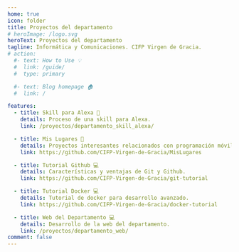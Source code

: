 ```yaml
---
home: true
icon: folder
title: Proyectos del departamento
# heroImage: /logo.svg
heroText: Proyectos del departamento
tagline: Informática y Comunicaciones. CIFP Virgen de Gracia.
# action:
  #- text: How to Use 💡
  #  link: /guide/
  #  type: primary

  #- text: Blog homepage 🏠
  #  link: /

features:
  - title: Skill para Alexa 🎤
    details: Proceso de una skill para Alexa.
    link: /proyectos/departamento_skill_alexa/

  - title: Mis Lugares 📱
    details: Proyectos interesantes relacionados con programación móvil. Tecnologías Kotlin y JetBrains.
    link: https://github.com/CIFP-Virgen-de-Gracia/MisLugares

  - title: Tutorial Github 💻 
    details: Características y ventajas de Git y Github.
    link: https://github.com/CIFP-Virgen-de-Gracia/git-tutorial

  - title: Tutorial Docker 💻 
    details: Tutorial de docker para desarrollo avanzado.
    link: https://github.com/CIFP-Virgen-de-Gracia/docker-tutorial

  - title: Web del Departamento 💻 
    details: Desarrollo de la web del departamento.
    link: /proyectos/departamento_web/
comment: false
---
```


